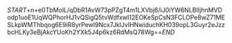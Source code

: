 $START$+n+e0TbMolL/qDbR1AvW73pPZgT4m1LXVbj6/iJ0iYW6NLBIIjhnMVDodp1uoE1UqWQPhorHJ1vQSigQ5tvWdfxwI12EOKeSpCsN3FCLOPe8wZ71MESLkpWMThbqog6E9iR8yrPewI9Ncx7JklJvIHNwiduchKH039opL3Guyr2eJzzbcHLKy3eBjAkcYUoKh2YXk5J4p6kz6RdMsQ78Wg==$END$